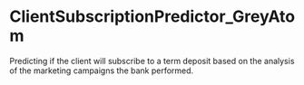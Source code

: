 # ClientSubscriptionPredictor_GreyAtom
Predicting if the client will subscribe to a term deposit based on the analysis of the marketing campaigns the bank performed.

